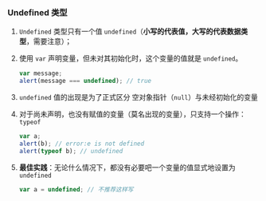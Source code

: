 ### Undefined 类型
1. `Undefined` 类型只有一个值 `undefined`（**小写的代表值，大写的代表数据类型**，需要注意）；

2. 使用 `var` 声明变量，但未对其初始化时，这个变量的值就是 `undefined`。
    ```javascript
    var message;
    alert(message === undefined); // true
    ```

3. `undefined` 值的出现是为了正式区分 空对象指针（`null`）与未经初始化的变量

4. 对于尚未声明，也没有赋值的变量（莫名出现的变量），只支持一个操作：`typeof`
    ```javascript
    var a;
    alert(b); // error:e is not defined
    alert(typeof b); // undefined
    ```
5. **最佳实践**：无论什么情况下，都没有必要吧一个变量的值显式地设置为 `undefined`
    ```javascript
    var a = undefined; // 不推荐这样写
    ```
